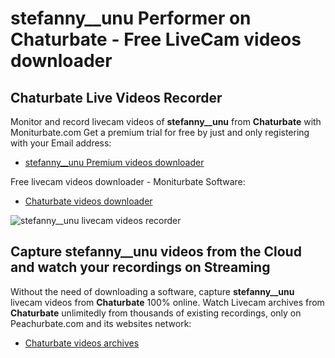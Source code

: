 # stefanny__unu Performer on Chaturbate - Free LiveCam videos downloader

## Chaturbate Live Videos Recorder

Monitor and record livecam videos of **stefanny__unu** from **Chaturbate** with Moniturbate.com
Get a premium trial for free by just and only registering with your Email address:
* [stefanny__unu Premium videos downloader](https://moniturbate.com/request-demo-licence-key.html)

Free livecam videos downloader - Moniturbate Software:
* [Chaturbate videos downloader](https://moniturbate.com/moniturbate-download-software.html)

![stefanny__unu livecam videos recorder](https://peachurnet.com/templates/moniturbate-software.png)


## Capture stefanny__unu videos from the Cloud and watch your recordings on Streaming

Without the need of downloading a software, capture **stefanny__unu** livecam videos from **Chaturbate** 100% online.
Watch Livecam archives from **Chaturbate** unlimitedly from thousands of existing recordings, only on Peachurbate.com and its websites network:
* [Chaturbate videos archives](https://peachurnet.com/)